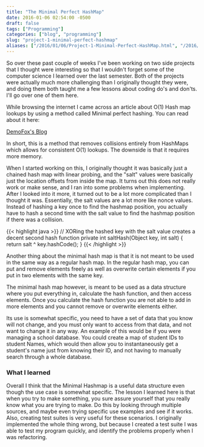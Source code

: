 ```yaml
---
title: "The Minimal Perfect HashMap"
date: 2016-01-06 02:54:00 -0500
draft: false
tags: ["Programming"]
categories: ["blog", "programming"]
slug: "project-1-minimal-perfect-hashmap"
aliases: ["/2016/01/06/Project-1-Minimal-Perfect-HashMap.html", "/2016/01/06/Project-1-Minimal-Perfect-HashMap/"]
---
```


So over these past couple of weeks I've been working on two
side projects that I thought were interesting so that I wouldn't
forget some of the computer science I learned over the last semester.
Both of the projects were actually much more challenging than I 
originally thought they were, and doing them both taught me
a few lessons about coding do's and don'ts. I'll go over one of
them here.

While browsing the internet I came across an article about O(1) Hash map lookups by using a method called Minimal perfect hashing. You can read about it here:

<a href="http://blog.demofox.org/2015/12/14/o1-data-lookups-with-minimal-perfect-hashing/"> DemoFox's Blog</a>

In short, this is a method that removes collisions entirely from HashMaps which allows for consistent O(1) lookups. The downside is that it requires more memory. 

When I started working on this, I originally thought it was basically
just a chained hash map with linear probing, and the "salt" values were basically
just the location offsets from inside the map. It turns out this does not
really work or make sense, and I ran into some problems when implementing.
After I looked into it more, it turned out to be a lot more complicated than I
thought it was. Essentially, the salt values are a lot more like nonce values.
Instead of hashing a key once to find the hashmap position, you actually have to hash
a second time with the salt value to find the hashmap position if there was a collision.

{{< highlight java >}}
// XORing the hashed key with the salt value creates a decent second hash function
private int saltHash(Object key, int salt) {
  return salt ^ key.hashCode();
}
{{< /highlight >}}

Another thing about the minimal hash map is that it is not meant to be used
in the same way as a regular hash map. In the regular hash map, you can put and
remove elements freely as well as overwrite certain elements if you put in two elements
with the same key.

The minimal hash map however, is meant to be used as a data structure where you
put everything in, calculate the hash function, and then access elements. Once you
calculate the hash function you are not able to add in more elements and you cannot
remove or overwrite elements either. 

Its use is somewhat specific, you need to have
a set of data that you know will not change, and you must only want to access from that
data, and not want to change it in any way. An example of this would be if you were
managing a school database. You could create a map of student IDs to student Names, which
would then allow you to instantaneously get a student's name just from knowing their ID, and
not having to manually search through a whole database.

<h3> What I learned </h3>

Overall I think that the Minimal Hashmap is a useful data structure even though the
use case is somewhat specific. The lesson I learned here is that when you try to make
something, you sure assure yourself that you really know what you are trying to make. Do this
by looking through multiple sources, and maybe even trying specific use examples and see if it
works. Also, creating test suites is very useful for these scenarios. I originally implemented
the whole thing wrong, but because I created a test suite I was able to test my program
quickly, and identify the problems properly when I was refactoring.

